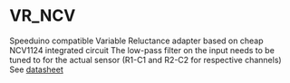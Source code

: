 # VR_NCV
Speeduino compatible Variable Reluctance adapter based on cheap NCV1124 integrated circuit
The low-pass filter on the input needs to be tuned to for the actual sensor (R1-C1 and R2-C2 for respective channels)
See [datasheet](https://www.onsemi.com/pub/Collateral/NCV1124%20DATA%20SHEET.PDF)
